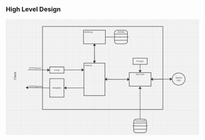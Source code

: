 ### High Level Design

![architecture ](https://github.com/irtika98/Zeytin/blob/512aebd66d3e0c5eccd1ac205eba6409e310b8af/HLD.png)
